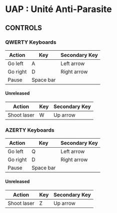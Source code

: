 # UAP : Unité Anti-Parasite

## CONTROLS

### QWERTY Keyboards
| Action      | Key       | Secondary Key |
| ----------- | --------- | ------------- |
| Go left     | A         | Left arrow    |
| Go right    | D         | Right arrow   |
| Pause       | Space bar |               |

#### Unreleased
| Action      | Key       | Secondary Key |
| ----------- | --------- | ------------- |
| Shoot laser | W         | Up arrow      |

### AZERTY Keyboards
| Action      | Key       | Secondary Key |
| ----------- | --------- | ------------- |
| Go left     | Q         | Left arrow    |
| Go right    | D         | Right arrow   |
| Pause       | Space bar |               |

#### Unreleased
| Action      | Key       | Secondary Key |
| ----------- | --------- | ------------- |
| Shoot laser | Z         | Up arrow      |
